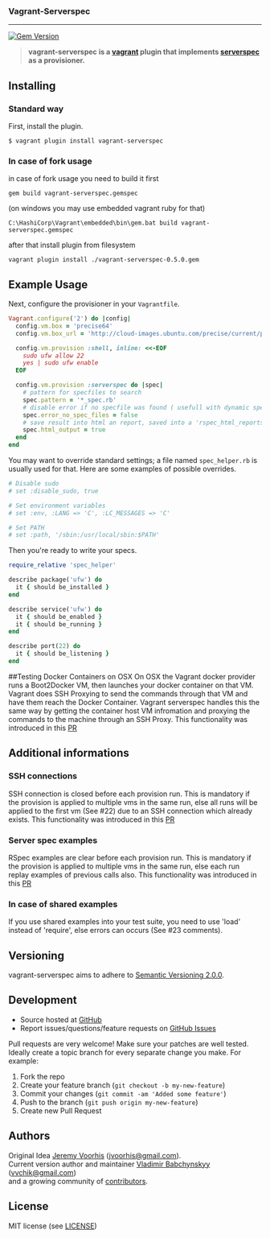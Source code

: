 ### Vagrant-Serverspec
***

[![Gem Version](https://badge.fury.io/rb/vagrant-serverspec.svg)](http://badge.fury.io/rb/vagrant-serverspec)

> **vagrant-serverspec is a [vagrant][vagrant] plugin that implements
> [serverspec][serverspec] as a provisioner.**

## Installing
### Standard way
First, install the plugin.

```shell
$ vagrant plugin install vagrant-serverspec
```
### In case of fork usage
in case of fork usage you need to build it first
```shell
gem build vagrant-serverspec.gemspec
```
(on windows you may use embedded vagrant ruby for that)
```shell
C:\HashiCorp\Vagrant\embedded\bin\gem.bat build vagrant-serverspec.gemspec
```
after that install plugin from filesystem
```shell
vagrant plugin install ./vagrant-serverspec-0.5.0.gem
```

## Example Usage

Next, configure the provisioner in your `Vagrantfile`.

```ruby
Vagrant.configure('2') do |config|
  config.vm.box = 'precise64'
  config.vm.box_url = 'http://cloud-images.ubuntu.com/precise/current/precise-server-cloudimg-vagrant-amd64-disk1.box'

  config.vm.provision :shell, inline: <<-EOF
    sudo ufw allow 22
    yes | sudo ufw enable
  EOF

  config.vm.provision :serverspec do |spec|
    # pattern for specfiles to search
    spec.pattern = '*_spec.rb'
    # disable error if no specfile was found ( usefull with dynamic specfile retrieving through another provisionner like Ansible Galaxy => specfiles can be saved into ansible role repository for example ). Default: true
    spec.error_no_spec_files = false
    # save result into html an report, saved into a 'rspec_html_reports' directory. Default: false
    spec.html_output = true
  end
end
```

You may want to override standard settings; a file named `spec_helper.rb` is usually used for that. Here are some examples of possible overrides.

```ruby
# Disable sudo
# set :disable_sudo, true

# Set environment variables
# set :env, :LANG => 'C', :LC_MESSAGES => 'C' 

# Set PATH
# set :path, '/sbin:/usr/local/sbin:$PATH'
```

Then you're ready to write your specs.

```ruby
require_relative 'spec_helper'

describe package('ufw') do
  it { should be_installed }
end

describe service('ufw') do
  it { should be_enabled }
  it { should be_running }
end

describe port(22) do
  it { should be_listening }
end
```

##Testing Docker Containers on OSX
On OSX the Vagrant docker provider runs a Boot2Docker VM, then launches your docker container on that VM. Vagrant does SSH Proxying to send the commands through that VM and have them reach the Docker Container. Vagrant serverspec handles this the same way by getting the container host VM infromation and proxying the commands to the machine through an SSH Proxy. This functionality was introduced in this [PR](https://github.com/vvchik/vagrant-serverspec/pull/17) 

## Additional informations

### SSH connections

SSH connection is closed before each provision run.
This is mandatory if the provision is applied to multiple vms in the same run,
else all runs will be applied to the first vm (See #22) due to an SSH
connection which already exists.
This functionality was introduced in this [PR](https://github.com/vvchik/vagrant-serverspec/pull/23)

### Server spec examples

RSpec examples are clear before each provision run.
This is mandatory if the provision is applied to multiple vms in the same run,
else each run replay examples of previous calls also.
This functionality was introduced in this [PR](https://github.com/vvchik/vagrant-serverspec/pull/23)

### In case of shared examples

If you use shared examples into your test suite, you need to use 'load' instead
of 'require', else errors can occurs (See #23 comments).

## Versioning

vagrant-serverspec aims to adhere to [Semantic Versioning 2.0.0][semver].

## Development

* Source hosted at [GitHub][repo]
* Report issues/questions/feature requests on [GitHub Issues][issues]

Pull requests are very welcome! Make sure your patches are well tested.
Ideally create a topic branch for every separate change you make. For
example:

1. Fork the repo
2. Create your feature branch (`git checkout -b my-new-feature`)
3. Commit your changes (`git commit -am 'Added some feature'`)
4. Push to the branch (`git push origin my-new-feature`)
5. Create new Pull Request

## Authors

Original Idea [Jeremy Voorhis][jvoorhis] (<jvoorhis@gmail.com>).  
Current version author and maintainer [Vladimir Babchynskyy][vvchik] (<vvchik@gmail.com>)  
and a growing community of [contributors][contributors].

## License

MIT license (see [LICENSE][license])

[vagrant]: http://vagrantup.com
[serverspec]: http://serverspec.org
[semver]: http://semver.org/

[repo]: https://github.com/vvchik/vagrant-serverspec
[issues]: https://github.com/vvchik/vagrant-serverspec/issues

[jvoorhis]: https://github.com/jvoorhis
[vvchik]: https://github.com/vvchik
[contributors]: https://github.com/vvchik/vagrant-serverspec/graphs/contributors

[license]: https://github.com/vvchik/vagrant-serverspec/blob/master/LICENSE
